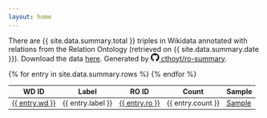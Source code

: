 ```yaml
---
layout: home
---
```

There are {{ site.data.summary.total }} triples in Wikidata annotated with relations
from the Relation Ontology (retrieved on {{ site.data.summary.date }}).
Download the data [here](https://github.com/cthoyt/ro-summary/raw/main/summary.tsv).
Generated by
<a href="https://github.com/cthoyt/ro-summary"><img src="github-icon.svg" height="16" /> 
cthoyt/ro-summary</a>.

<table>
<thead>
<tr>
    <th>WD ID</th>
    <th>Label</th>
    <th>RO ID</th>
    <th>Count</th>
    <th>Sample</th>
</tr>
</thead>
<tbody>
{% for entry in site.data.summary.rows %}
    <tr>
        <td><a href="https://www.wikidata.org/wiki/Property:{{ entry.wd }}">{{ entry.wd }}</a></td>
        <td>{{ entry.label }}</td>
        <td>
            <a href="https://www.ebi.ac.uk/ols/ontologies/ro/properties?iri=http://purl.obolibrary.org/obo/{{ entry.ro }}">
                {{ entry.ro }}
            </a>
        </td>
        <td align="right">{{ entry.count }}</td>
        <td><a href="https://query.wikidata.org/#SELECT%20%3Fsubject%20%3FsubjectLabel%20%3Fobject%20%3FobjectLabel%20%0AWHERE%20%0A%7B%0A%20%20%3Fsubject%20wdt%3A{{ entry.wd }}%20%3Fobject.%0A%20%20SERVICE%20wikibase%3Alabel%20%7B%20bd%3AserviceParam%20wikibase%3Alanguage%20%22%5BAUTO_LANGUAGE%5D%2Cen%22.%20%7D%0A%7D%0ALIMIT%2010">Sample</a></td>
    </tr>
{% endfor %}
</tbody>
</table>
